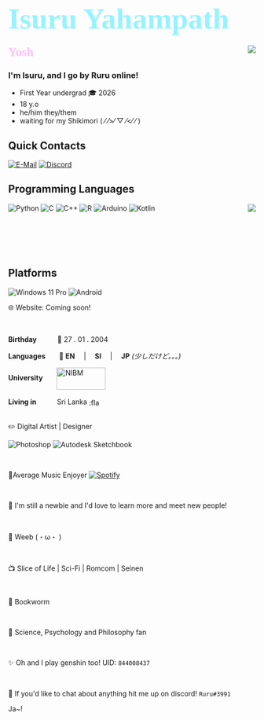 <!-- Intro-->
# <b><div style="color:#96f3fe;font-family:'Bahnschrift';font-size:60px;align:centre">Isuru Yahampath</div></b>

<img align="right" src="https://github-readme-stats.vercel.app/api?username=Isuru2701&count_private=true&text_color=ffffff&bg_color=DEG,02a4b5,b202b5&custom_title=Fr?&include_all_commits_disable=true&title_color=ffffff">


<b><div style="color:#fdc0fe;font-family:'Bahnschrift';font-size:25px">Yosh👋</div></b>


### I'm Isuru, and I go by **Ruru** online!

- First Year undergrad 🎓 2026
- 18 y.o 
- he/him they/them
- waiting for my Shikimori ( ⁄ ⁄>⁄ ▽ ⁄<⁄ ⁄ )

## Quick Contacts
[![E-Mail](https://img.shields.io/badge/Isuru-b202b5?style=flat-square&logo=gmail&logoColor=white&labelColor=b202b5)](mailto:isuruyahampath1@gmail.com)
[![Discord](https://img.shields.io/badge/Server-02a4b5?style=flat-square&logo=discord&logoColor=white&labelColor=02a4b5)](https://discord.gg/UBGgbrw)

<!--programming languages-->


## Programming Languages
![Python](https://img.shields.io/badge/-Python-02a4b5?style=flat-square&logo=python&logoColor=fff)
![C](https://img.shields.io/badge/-C-fdc0fd?style=flat-square&logo=C&logoColor=fff)
![C++](https://img.shields.io/badge/-C%2b%2b-e843e3?style=flat-square&logo=C%2b%2b&logoColor=fff)
<img align="right" src="https://github-readme-stats.vercel.app/api/top-langs?username=Isuru2701&hide_border=false&title_color=fff&bg_color=DEG,02a4b5,b202b5&text_color=ffffff&count_private=true&hide=TeX,HTML&layout=compact">
![R](https://img.shields.io/badge/-R-8c9aff?style=flat-square&logo=R&logoColor=fff)
![Arduino](https://img.shields.io/badge/-Arduino-3776ab?style=flat-square&logo=arduino&logoColor=fff)
![Kotlin](https://img.shields.io/badge/-Kotlin-c68cff?style=flat-square&logo=kotlin&logoColor=fff)


<br>
<br>
<br>
<br>

## Platforms
![Windows 11 Pro](https://img.shields.io/badge/Windows%2011%20Pro-02a4b5?style=flat&logo=windows&logoColor=ffffff)
![Android](https://img.shields.io/badge/Android-b202b5?style=flat&logo=android&logoColor=ffffff)


🌐 Website: Coming soon!

<br>

**Birthday**　　　🎂 27 . 01 . 2004 

**Languages**　　💬 **EN** 　|　 **SI**　 |　 **JP** *(少しだけど。。。)*

**University**　　[<img align="center" alt="NIBM" src="https://www.nibm.lk/wp-content/themes/nibm-theme-child/images/main-logo.svg" width="100" height="45">](https://www.nibm.lk/)

**Living in**　　　Sri Lanka [<img align="center" src="https://www.worldatlas.com/img/flag/lk-flag.jpg" width="25" height="16" alt=":flag_lk:">](https://goo.gl/maps/L619iNA4ZNupucj27)


<br>
✏️  Digital Artist | Designer

![Photoshop](https://img.shields.io/badge/-Ps-101112?style=flat-square&logo=adobe&logoColor=3a88e0)
![Autodesk Sketchbook](https://img.shields.io/badge/-Autodesk%20Sketchbook-3b3a39?style=flat-square&logo=autodesk&logoColor=ed6445)

<br>


🎵Average Music Enjoyer  [![Spotify](https://img.shields.io/badge/Spotify-1DB954?style=flat&logo=spotify&logoColor=white&labelColor=1DB954)](https://open.spotify.com/user/20yg8tckyrqdgvbq3ozfd6q13?si=3f2aced22f494f5d)  

<!--Interests-->
<br>

📰  I'm still a newbie and I'd love to learn more and meet new people!
<br>


<br>

🍙  Weeb (・ω・ )

<br>

📺  Slice of Life |  Sci-Fi |  Romcom | Seinen

<br>

📙  Bookworm

<br>

🧪  Science, Psychology and Philosophy fan


<br>

✨  Oh and I play genshin too! UID: ``844008437``

<br>

🦜  If you'd like to chat about anything hit me up on discord! ``Ruru#3991``

Ja~!



<!-->
